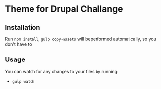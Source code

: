 # Theme for Drupal Challange

## Installation

Run `npm install`, `gulp copy-assets` will beperformed automatically, so you don't have to

## Usage

You can watch for any changes to your files by running:

- `gulp watch`
